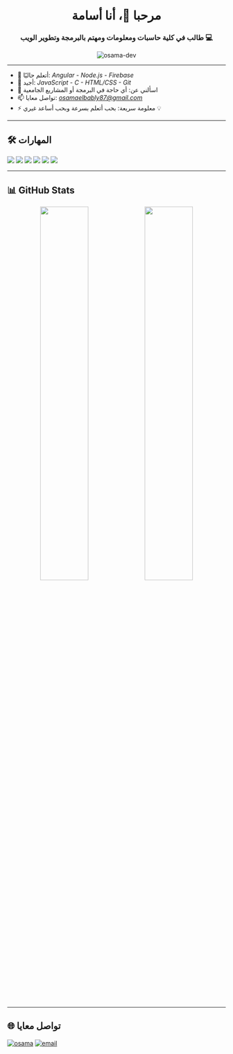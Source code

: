 

<h1 align="center">مرحبا 👋، أنا أسامة</h1>
<h3 align="center">طالب في كلية حاسبات ومعلومات ومهتم بالبرمجة وتطوير الويب 💻</h3>

<p align="center">
  <img src="https://komarev.com/ghpvc/?username=osama-dev&label=Profile%20views&color=0e75b6&style=flat" alt="osama-dev" />
</p>

---

- 🌱 أتعلم حاليًا: *Angular - Node.js - Firebase*
- 🧠 أجيد: *JavaScript - C - HTML/CSS - Git*
- 💬 اسألني عن: أي حاجة في البرمجة أو المشاريع الجامعية
- 📫 تواصل معايا: *osamaelbably87@gmail.com*
- ⚡ معلومة سريعة: بحب أتعلم بسرعة وبحب أساعد غيري 💡

---

## 🛠 المهارات

<p align="left">
  <img src="https://img.shields.io/badge/HTML-e34c26?style=for-the-badge&logo=html5&logoColor=white"/>
  <img src="https://img.shields.io/badge/CSS-264de4?style=for-the-badge&logo=css3&logoColor=white"/>
  <img src="https://img.shields.io/badge/JavaScript-f7df1e?style=for-the-badge&logo=javascript&logoColor=black"/>
  <img src="https://img.shields.io/badge/Angular-DD0031?style=for-the-badge&logo=angular&logoColor=white"/>
  <img src="https://img.shields.io/badge/Git-F05032?style=for-the-badge&logo=git&logoColor=white"/>
  <img src="https://img.shields.io/badge/GitHub-181717?style=for-the-badge&logo=github&logoColor=white"/>
</p>

---

## 📊 GitHub Stats

<p align="center">
  <img src="https://github-readme-stats.vercel.app/api?username=osama-dev&show_icons=true&theme=radical" width="47%" />
  <img src="https://github-readme-streak-stats.herokuapp.com/?user=osama-dev&theme=radical" width="47%" />
</p>

---

## 🌐 تواصل معايا

<p align="left">
  <a href="https://linkedin.com/in/osama" target="blank"><img align="center" src="https://img.shields.io/badge/LinkedIn-blue?style=flat-square&logo=linkedin" alt="osama" /></a>
  <a href="mailto:osamaelbably87@gmail.com"><img align="center" src="https://img.shields.io/badge/Gmail-red?style=flat-square&logo=gmail&logoColor=white" alt="email" /></a>
</p>
